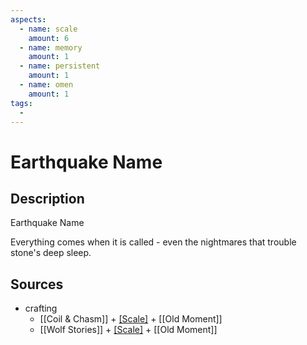```yaml
---
aspects: 
  - name: scale
    amount: 6
  - name: memory
    amount: 1
  - name: persistent
    amount: 1
  - name: omen
    amount: 1
tags:
  - 
---
```


# Earthquake Name

## Description
Earthquake Name

Everything comes when it is called - even the nightmares that trouble stone's deep sleep.
## Sources
- crafting
	- [[Coil & Chasm]] + [[Scale]](15) + [[Old Moment]]
	- [[Wolf Stories]] + [[Scale]](15) + [[Old Moment]]